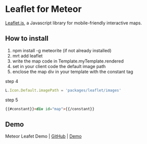 # Leaflet for Meteor

[Leaflet.js](http://leafletjs.com/), a Javascript library for mobile-friendly interactive maps. 

## How to install 
1. npm install -g meteorite (if not already installed)
2. mrt add leaflet
3. write the map code in Template.myTemplate.rendered
4. set in your client code the default image path 
5. enclose the map div in your template with the constant tag 

step 4 
```javascript
L.Icon.Default.imagePath = 'packages/leaflet/images'
```

step 5
```html
{{#constant}}<div id="map">{{/constant}} 
```

## Demo
Meteor Leafet Demo  |  [GitHub](http://leaflet.meteor.com)  |  [Demo](https://github.com/bevanhunt/meteor-leaflet-demo)